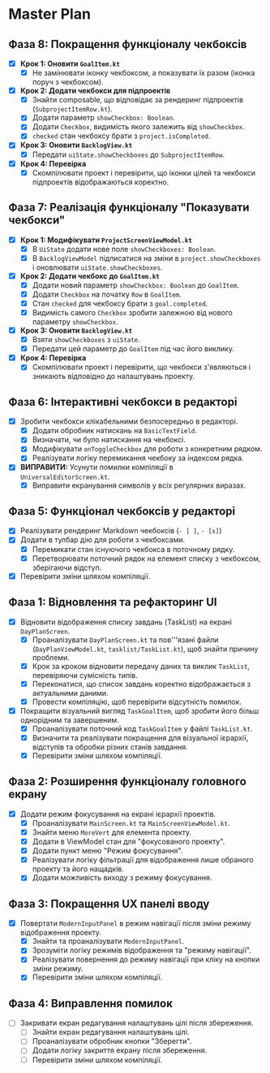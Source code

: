 # Master Plan

## Фаза 8: Покращення функціоналу чекбоксів

- [x] **Крок 1: Оновити `GoalItem.kt`**
    - [x] Не замінювати іконку чекбоксом, а показувати їх разом (іконка поруч з чекбоксом).

- [x] **Крок 2: Додати чекбокси для підпроектів**
    - [x] Знайти composable, що відповідає за рендеринг підпроектів (`SubprojectItemRow.kt`).
    - [x] Додати параметр `showCheckbox: Boolean`.
    - [x] Додати `Checkbox`, видимість якого залежить від `showCheckbox`.
    - [x] `checked` стан чекбоксу брати з `project.isCompleted`.

- [x] **Крок 3: Оновити `BacklogView.kt`**
    - [x] Передати `uiState.showCheckboxes` до `SubprojectItemRow`.

- [x] **Крок 4: Перевірка**
    - [x] Скомпілювати проект і перевірити, що іконки цілей та чекбокси підпроектів відображаються коректно.

## Фаза 7: Реалізація функціоналу "Показувати чекбокси"

- [x] **Крок 1: Модифікувати `ProjectScreenViewModel.kt`**
    - [x] В `UiState` додати нове поле `showCheckboxes: Boolean`.
    - [x] В `BacklogViewModel` підписатися на зміни в `project.showCheckboxes` і оновлювати `uiState.showCheckboxes`.

- [x] **Крок 2: Додати чекбокс до `GoalItem.kt`**
    - [x] Додати новий параметр `showCheckbox: Boolean` до `GoalItem`.
    - [x] Додати `Checkbox` на початку `Row` в `GoalItem`.
    - [x] Стан `checked` для чекбоксу брати з `goal.completed`.
    - [x] Видимість самого `Checkbox` зробити залежною від нового параметру `showCheckbox`.

- [x] **Крок 3: Оновити `BacklogView.kt`**
    - [x] Взяти `showCheckboxes` з `uiState`.
    - [x] Передати цей параметр до `GoalItem` під час його виклику.

- [x] **Крок 4: Перевірка**
    - [x] Скомпілювати проект і перевірити, що чекбокси з'являються і зникають відповідно до налаштувань проекту.

## Фаза 6: Інтерактивні чекбокси в редакторі

- [x] Зробити чекбокси клікабельними безпосередньо в редакторі.
  - [x] Додати обробник натискань на `BasicTextField`.
  - [x] Визначати, чи було натискання на чекбоксі.
  - [x] Модифікувати `onToggleCheckbox` для роботи з конкретним рядком.
  - [x] Реалізувати логіку перемикання чекбоку за індексом рядка.
- [x] **ВИПРАВИТИ:** Усунути помилки компіляції в `UniversalEditorScreen.kt`.
  - [x] Виправити екранування символів у всіх регулярних виразах.

## Фаза 5: Функціонал чекбоксів у редакторі

- [x] Реалізувати рендеринг Markdown чекбоксів (`- [ ]`, `- [x]`)
- [x] Додати в тулбар дію для роботи з чекбоксами.
  - [x] Перемикати стан існуючого чекбокса в поточному рядку.
  - [x] Перетворювати поточний рядок на елемент списку з чекбоксом, зберігаючи відступ.
- [x] Перевірити зміни шляхом компіляції.

## Фаза 1: Відновлення та рефакторинг UI

- [x] Відновити відображення списку завдань (TaskList) на екрані `DayPlanScreen`.
  - [x] Проаналізувати `DayPlanScreen.kt` та пов'''язані файли (`DayPlanViewModel.kt`, `tasklist/TaskList.kt`), щоб знайти причину проблеми.
  - [x] Крок за кроком відновити передачу даних та виклик `TaskList`, перевіряючи сумісність типів.
  - [x] Переконатися, що список завдань коректно відображається з актуальними даними.
  - [x] Провести компіляцію, щоб перевірити відсутність помилок.
- [x] Покращити візуальний вигляд `TaskGoalItem`, щоб зробити його більш однорідним та завершеним.
  - [x] Проаналізувати поточний код `TaskGoalItem` у файлі `TaskList.kt`.
  - [x] Визначити та реалізувати покращення для візуальної ієрархії, відступів та обробки різних станів завдання.
  - [x] Перевірити зміни шляхом компіляції.

## Фаза 2: Розширення функціоналу головного екрану

- [x] Додати режим фокусування на екрані ієрархії проектів.
  - [x] Проаналізувати `MainScreen.kt` та `MainScreenViewModel.kt`.
  - [x] Знайти меню `MoreVert` для елемента проекту.
  - [x] Додати в ViewModel стан для "фокусованого проекту".
  - [x] Додати пункт меню "Режим фокусування".
  - [x] Реалізувати логіку фільтрації для відображення лише обраного проекту та його нащадків.
  - [x] Додати можливість виходу з режиму фокусування.

## Фаза 3: Покращення UX панелі вводу

- [x] Повертати `ModernInputPanel` в режим навігації після зміни режиму відображення проекту.
  - [x] Знайти та проаналізувати `ModernInputPanel`.
  - [x] Зрозуміти логіку режимів відображення та "режиму навігації".
  - [x] Реалізувати повернення до режиму навігації при кліку на кнопки зміни режиму.
  - [x] Перевірити зміни шляхом компіляції.

## Фаза 4: Виправлення помилок

- [ ] Закривати екран редагування налаштувань цілі після збереження.
  - [ ] Знайти екран редагування налаштувань цілі.
  - [ ] Проаналізувати обробник кнопки "Зберегти".
  - [ ] Додати логіку закриття екрану після збереження.
  - [ ] Перевірити зміни шляхом компіляції.